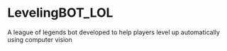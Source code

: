 # LevelingBOT_LOL
A league of legends bot developed to help players level up automatically using computer vision
